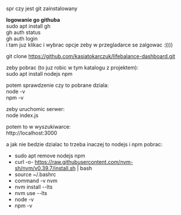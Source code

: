 spr czy jest git zainstalowany  

**logowanie go githuba**  
sudo apt install gh  
gh auth status  
gh auth login  
i tam juz klikac i wybrac opcje zeby w przegladarce se zalgowac :))))


git clone https://github.com/kasiatokarczuk/lifebalance-dashboard.git  

zeby pobrac (to juz robic w tym katalogu z projektem):   
sudo apt install nodejs npm  

potem sprawdzenie czy to pobrane dziala:  
node -v  
npm -v  

zeby uruchomic serwer:   
node index.js  

potem to w wyszukiwarce:   
http://localhost:3000  



a jak nie bedzie dzialac to trzeba inaczej to nodejs i npm pobrac: 
- sudo apt remove nodejs npm
- curl -o- https://raw.githubusercontent.com/nvm-sh/nvm/v0.39.7/install.sh | bash
- source ~/.bashrc
- command -v nvm
- nvm install --lts
- nvm use --lts
- node -v
- npm -v


